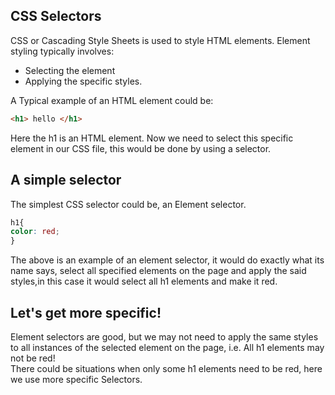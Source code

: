 ## CSS Selectors
CSS or Cascading Style Sheets is used to style HTML elements.
Element styling typically involves: <br/>
* Selecting the element
* Applying the specific styles.

A Typical example of an HTML element could be: <br/>

```html
<h1> hello </h1>
```
Here the h1 is an HTML element. 
Now we need to select this specific element in our CSS file, this would be done by using 
a selector.

## A simple selector
The simplest CSS selector could be, an Element selector.<br/> 
```css
h1{
color: red;
}
```
The above is an example of an element selector, it would do exactly what its name says, select all specified elements on the page and apply the said styles,in this case it would select all h1 elements and make it red.

## Let's get more specific!
Element selectors are good, but we may not need to apply the same styles to all instances of the selected element on the page,
i.e. All h1 elements may not be red! <br/>
There could be situations when only some h1 elements need to be red, here we use more specific Selectors.


